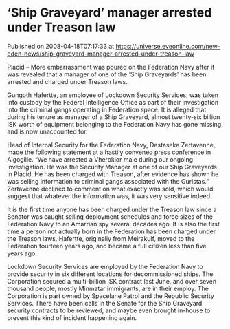 # ‘Ship Graveyard’ manager arrested under Treason law
Published on 2008-04-18T07:17:33 at https://universe.eveonline.com/new-eden-news/ship-graveyard-manager-arrested-under-treason-law

Placid – More embarrassment was poured on the Federation Navy after it was revealed that a manager of one of the ‘Ship Graveyards’ has been arrested and charged under Treason laws.

Gungoth Hafertte, an employee of Lockdown Security Services, was taken into custody by the Federal Intelligence Office as part of their investigation into the criminal gangs operating in Federation space. It is alleged that during his tenure as manager of a Ship Graveyard, almost twenty-six billion ISK worth of equipment belonging to the Federation Navy has gone missing, and is now unaccounted for.

Head of Internal Security for the Federation Navy, Destaseke Zertavenne, made the following statement at a hastily convened press conference in Algogille. “We have arrested a Vherokior male during our ongoing investigation. He was the Security Manager at one of our Ship Graveyards in Placid. He has been charged with Treason, after evidence has shown he was selling information to criminal gangs associated with the Guristas.” Zertavenne declined to comment on what exactly was sold, which would suggest that whatever the information was, it was very sensitive indeed.

It is the first time anyone has been charged under the Treason law since a Senator was caught selling deployment schedules and force sizes of the Federation Navy to an Amarrian spy several decades ago. It is also the first time a person not actually born in the Federation has been charged under the Treason laws. Hafertte, originally from Meirakulf, moved to the Federation fourteen years ago, and became a full citizen less than five years ago.

Lockdown Security Services are employed by the Federation Navy to provide security in six different locations for decommissioned ships. The Corporation secured a multi-billion ISK contract last June, and over seven thousand people, mostly Minmatar immigrants, are in their employ. The Corporation is part owned by Spacelane Patrol and the Republic Security Services. There have been calls in the Senate for the Ship Graveyard security contracts to be reviewed, and maybe even brought in-house to prevent this kind of incident happening again.
